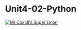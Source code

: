 # Unit4-02-Python
[![Mr Coxall's Super Linter](https://github.com/ICS3U-Programming-FrankFW/Unit4-02-Python/workflows/Mr%20Coxall's%20Super%20Linter/badge.svg)](https://github.com/ICS3U-Programming-FrankFW/Unit4-02-Python/actions/)
